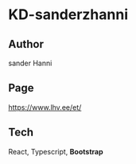 # KD-sanderzhanni

## Author
sander Hanni

## Page
https://www.lhv.ee/et/

## Tech
React, Typescript, **Bootstrap**
